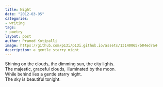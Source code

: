 ```yaml
---
title: Night
date: "2012-03-05"
categories:
- writing
tags:
- poetry
layout: post
author: Pramod Kotipalli
image: https://github.com/p13i/p13i.github.io/assets/13140065/b04ed7a4-8a1c-4be5-a5a1-25e72686fbc1
description: a gentle starry night
---
```


Shining on the clouds, the dimming sun, the city lights.  
The majestic, graceful clouds, illuminated by the moon.  
While behind lies a gentle starry night.  
The sky is beautiful tonight.  
